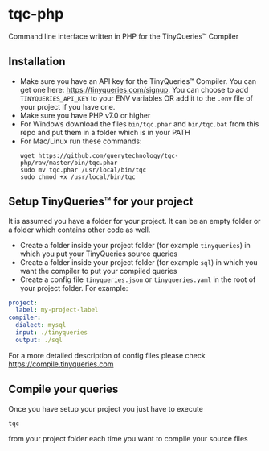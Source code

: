# tqc-php

Command line interface written in PHP for the TinyQueries&trade; Compiler

## Installation

- Make sure you have an API key for the TinyQueries&trade; Compiler. You can get one here: https://tinyqueries.com/signup. You can choose to add `TINYQUERIES_API_KEY` to your ENV variables OR add it to the `.env` file of your project if you have one.
- Make sure you have PHP v7.0 or higher
- For Windows download the files `bin/tqc.phar` and `bin/tqc.bat` from this repo and put them in a folder which is in your PATH
- For Mac/Linux run these commands:
  ```
  wget https://github.com/querytechnology/tqc-php/raw/master/bin/tqc.phar
  sudo mv tqc.phar /usr/local/bin/tqc
  sudo chmod +x /usr/local/bin/tqc
  ```

## Setup TinyQueries&trade; for your project

It is assumed you have a folder for your project. It can be an empty folder or a folder which contains other code as well.
- Create a folder inside your project folder (for example `tinyqueries`) in which you put your TinyQueries source queries
- Create a folder inside your project folder (for example `sql`) in which you want the compiler to put your compiled queries
- Create a config file `tinyqueries.json` or `tinyqueries.yaml` in the root of your project folder. For example:
```yaml
project:
  label: my-project-label
compiler:
  dialect: mysql
  input: ./tinyqueries
  output: ./sql
```

For a more detailed description of config files please check https://compile.tinyqueries.com

## Compile your queries

Once you have setup your project you just have to execute
```
tqc
```
from your project folder each time you want to compile your source files
